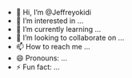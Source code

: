 - 👋 Hi, I’m @Jeffreyokidi
- 👀 I’m interested in ...
- 🌱 I’m currently learning ...
- 💞️ I’m looking to collaborate on ...
- 📫 How to reach me ...
- 😄 Pronouns: ...
- ⚡ Fun fact: ...

<!---
Jeffreyokidi/Jeffreyokidi is a ✨ special ✨ repository because its `README.md` (this file) appears on your GitHub profile.
You can click the Preview link to take a look at your changes.
--->
